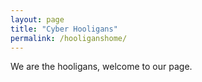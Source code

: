```yaml
---
layout: page
title: "Cyber Hooligans"
permalink: /hooliganshome/
---
```


We are the hooligans, welcome to our page.
